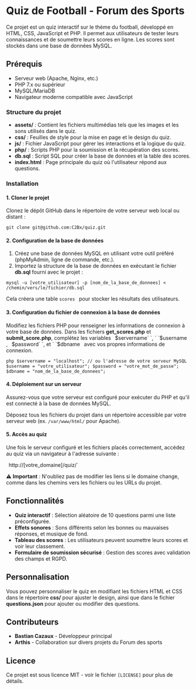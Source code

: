 # Quiz de Football - Forum des Sports

Ce projet est un quiz interactif sur le thème du football, développé en HTML, CSS, JavaScript et PHP. Il permet aux utilisateurs de tester leurs connaissances et de soumettre leurs scores en ligne. Les scores sont stockés dans une base de données MySQL.

## Prérequis

- Serveur web (Apache, Nginx, etc.)
- PHP 7.x ou supérieur
- MySQL/MariaDB
- Navigateur moderne compatible avec JavaScript

### Structure du projet

- **assets/** : Contient les fichiers multimédias tels que les images et les sons utilisés dans le quiz.
- **css/** : Feuilles de style pour la mise en page et le design du quiz.
- **js/** : Fichier JavaScript pour gérer les interactions et la logique du quiz.
- **php/** : Scripts PHP pour la soumission et la récupération des scores.
- **db.sql** : Script SQL pour créer la base de données et la table des scores.
- **index.html** : Page principale du quiz où l'utilisateur répond aux questions.

### Installation

#### 1. Cloner le projet

Clonez le dépôt GitHub dans le répertoire de votre serveur web local ou distant :

 `git clone git@github.com:C2Bx/quiz.git`

#### 2. Configuration de la base de données

1. Créez une base de données MySQL en utilisant votre outil préféré (phpMyAdmin, ligne de commande, etc.).
2. Importez la structure de la base de données en exécutant le fichier **db.sql** fourni avec le projet :

 `mysql -u [votre_utilisateur] -p [nom_de_la_base_de_donnees] < /chemin/vers/le/fichier/db.sql`

Cela créera une table  `scores ` pour stocker les résultats des utilisateurs.

#### 3. Configuration du fichier de connexion à la base de données

Modifiez les fichiers PHP pour renseigner les informations de connexion à votre base de données. Dans les fichiers **get_scores.php** et **submit_score.php**, complétez les variables ` `$servername` `, ` `$username` `, ` `$password` `, et ` `$dbname` ` avec vos propres informations de connexion.

 `php
$servername = "localhost"; // ou l'adresse de votre serveur MySQL
$username = "votre_utilisateur";
$password = "votre_mot_de_passe";
$dbname = "nom_de_la_base_de_donnees";
`

#### 4. Déploiement sur un serveur

Assurez-vous que votre serveur est configuré pour exécuter du PHP et qu'il est connecté à la base de données MySQL.

Déposez tous les fichiers du projet dans un répertoire accessible par votre serveur web (ex.  `/var/www/html/`  pour Apache).

#### 5. Accès au quiz

Une fois le serveur configuré et les fichiers placés correctement, accédez au quiz via un navigateur à l'adresse suivante :

` `http://[votre_domaine]/quiz/`

⚠️ **Important** : N'oubliez pas de modifier les liens si le domaine change, comme dans les chemins vers les fichiers ou les URLs du projet.

## Fonctionnalités

- **Quiz interactif** : Sélection aléatoire de 10 questions parmi une liste préconfigurée.
- **Effets sonores** : Sons différents selon les bonnes ou mauvaises réponses, et musique de fond.
- **Tableau des scores** : Les utilisateurs peuvent soumettre leurs scores et voir leur classement.
- **Formulaire de soumission sécurisé** : Gestion des scores avec validation des champs et RGPD.

## Personnalisation

Vous pouvez personnaliser le quiz en modifiant les fichiers HTML et CSS dans le répertoire **css/** pour ajuster le design, ainsi que dans le fichier **questions.json** pour ajouter ou modifier des questions.

## Contributeurs

- **Bastian Cazaux** - Développeur principal
- **Arthis** - Collaboration sur divers projets du Forum des sports

## Licence

Ce projet est sous licence MIT - voir le fichier  `[LICENSE]`  pour plus de détails.
